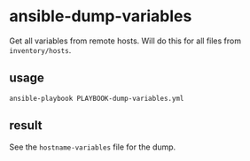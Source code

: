 # ansible-dump-variables
Get all variables from remote hosts.
Will do this for all files from `inventory/hosts`.

## usage

	ansible-playbook PLAYBOOK-dump-variables.yml

## result

See the `hostname-variables` file for the dump.
